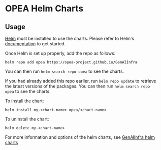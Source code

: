# OPEA Helm Charts

## Usage

[Helm](https://helm.sh) must be installed to use the charts.
Please refer to Helm's [documentation](https://helm.sh/docs/) to get started.

Once Helm is set up properly, add the repo as follows:

```console
helm repo add opea https://opea-project.github.io/GenAIInfra
```

You can then run `helm search repo opea` to see the charts.

If you had already added this repo earlier, run `helm repo update` to retrieve
the latest versions of the packages. You can then run `helm search repo
opea` to see the charts.

To install the <chart-name> chart:

    helm install my-<chart-name> opea/<chart-name>

To uninstall the chart:

    helm delete my-<chart-name>

For more information and options of the helm charts, see [GenAIInfra helm charts](https://github.com/opea-project/GenAIInfra/blob/main/helm-charts/README.md)
